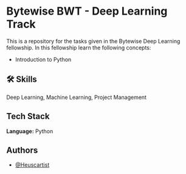 # Bytewise BWT - Deep Learning Track

This is a repository for the tasks given in the Bytewise Deep Learning fellowship. In this fellowship learn the following concepts:
- Introduction to Python


## 🛠 Skills
Deep Learning, Machine Learning, Project Management


## Tech Stack

**Language:** Python


## Authors

- [@Heuscartist](https://www.github.com/Heuscartist)
